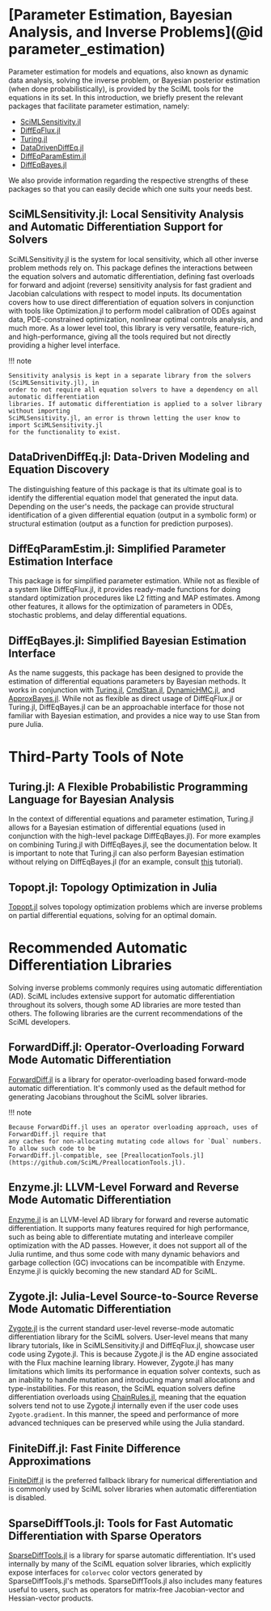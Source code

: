 # [Parameter Estimation, Bayesian Analysis, and Inverse Problems](@id parameter_estimation)

Parameter estimation for models and equations, also known as dynamic data analysis,
solving the inverse problem, or Bayesian posterior estimation (when done probabilistically),
is provided by the SciML tools for the equations in its set. In this introduction, we briefly
present the relevant packages that facilitate parameter estimation, namely:

- [SciMLSensitivity.jl](https://sensitivity.sciml.ai/)
- [DiffEqFlux.jl](https://diffeqflux.sciml.ai/)
- [Turing.jl](https://turing.ml/)
- [DataDrivenDiffEq.jl](https://datadriven.sciml.ai/dev/)
- [DiffEqParamEstim.jl](https://diffeqparamestim.sciml.ai/dev/)
- [DiffEqBayes.jl](https://diffeqbayes.sciml.ai/dev/)

We also provide information regarding the respective strengths of these packages
so that you can easily decide which one suits your needs best.

## SciMLSensitivity.jl: Local Sensitivity Analysis and Automatic Differentiation Support for Solvers

SciMLSensitivity.jl is the system for local sensitivity, which all other inverse problem
methods rely on. This package defines the interactions between the equation solvers and automatic
differentiation, defining fast overloads for forward and adjoint (reverse) sensitivity analysis
for fast gradient and Jacobian calculations with respect to model inputs. Its documentation covers
how to use direct differentiation of equation solvers in conjunction with tools like Optimization.jl
to perform model calibration of ODEs against data, PDE-constrained optimization, nonlinear optimal
controls analysis, and much more. As a lower level tool, this library is very versatile, feature-rich,
and high-performance, giving all the tools required but not directly providing a higher level
interface.

!!! note

    Sensitivity analysis is kept in a separate library from the solvers (SciMLSensitivity.jl), in
    order to not require all equation solvers to have a dependency on all automatic differentiation
    libraries. If automatic differentiation is applied to a solver library without importing
    SciMLSensitivity.jl, an error is thrown letting the user know to import SciMLSensitivity.jl
    for the functionality to exist.

## DataDrivenDiffEq.jl: Data-Driven Modeling and Equation Discovery

The distinguishing feature of this package is that its ultimate goal is to
identify the differential equation model that generated the input data.
Depending on the user's needs, the package can provide structural identification
of a given differential equation (output in a symbolic form) or structural
estimation (output as a function for prediction purposes).

## DiffEqParamEstim.jl: Simplified Parameter Estimation Interface

This package is for simplified parameter estimation. While not as flexible of a
system like DiffEqFlux.jl, it provides ready-made functions for doing standard
optimization procedures like L2 fitting and MAP estimates. Among other features,
it allows for the optimization of parameters in ODEs, stochastic problems, and
delay differential equations.

## DiffEqBayes.jl: Simplified Bayesian Estimation Interface

As the name suggests, this package has been designed to provide the estimation
of differential equations parameters by Bayesian methods. It works in
conjunction with [Turing.jl](https://turing.ml/),
[CmdStan.jl](https://github.com/StanJulia/CmdStan.jl),
[DynamicHMC.jl](https://github.com/tpapp/DynamicHMC.jl), and
[ApproxBayes.jl](https://github.com/marcjwilliams1/ApproxBayes.jl). While not
as flexible as direct usage of DiffEqFlux.jl or Turing.jl, DiffEqBayes.jl can
be an approachable interface for those not familiar with Bayesian estimation,
and provides a nice way to use Stan from pure Julia.

# Third-Party Tools of Note

## Turing.jl: A Flexible Probabilistic Programming Language for Bayesian Analysis

In the context of differential equations and parameter estimation, Turing.jl
allows for a Bayesian estimation of differential equations (used in conjunction
with the high-level package DiffEqBayes.jl). For more examples on combining
Turing.jl with DiffEqBayes.jl, see the documentation below. It is important
to note that Turing.jl can also perform Bayesian estimation without relying on
DiffEqBayes.jl (for an example, consult
[this](https://turing.ml/stable/tutorials/10-bayesian-differential-equations/) tutorial).

## Topopt.jl: Topology Optimization in Julia

[Topopt.jl](https://github.com/JuliaTopOpt/TopOpt.jl) solves topology optimization problems
which are inverse problems on partial differential equations, solving for an optimal domain.

# Recommended Automatic Differentiation Libraries

Solving inverse problems commonly requires using automatic differentiation (AD). SciML includes
extensive support for automatic differentiation throughout its solvers, though some AD libraries
are more tested than others. The following libraries are the current recommendations of the
SciML developers.

## ForwardDiff.jl: Operator-Overloading Forward Mode Automatic Differentiation

[ForwardDiff.jl](https://github.com/JuliaDiff/ForwardDiff.jl) is a library for operator-overloading
based forward-mode automatic differentiation. It's commonly used as the default method for generating
Jacobians throughout the SciML solver libraries.

!!! note

    Because ForwardDiff.jl uses an operator overloading approach, uses of ForwardDiff.jl require that
    any caches for non-allocating mutating code allows for `Dual` numbers. To allow such code to be
    ForwardDiff.jl-compatible, see [PreallocationTools.jl](https://github.com/SciML/PreallocationTools.jl).

## Enzyme.jl: LLVM-Level Forward and Reverse Mode Automatic Differentiation

[Enzyme.jl](https://github.com/EnzymeAD/Enzyme.jl) is an LLVM-level AD library for forward and reverse
automatic differentiation. It supports many features required for high performance, such as being able to
differentiate mutating and interleave compiler optimization with the AD passes. However, it does not support
all of the Julia runtime, and thus some code with many dynamic behaviors and garbage collection (GC) invocations
can be incompatible with Enzyme. Enzyme.jl is quickly becoming the new standard AD for SciML.

## Zygote.jl: Julia-Level Source-to-Source Reverse Mode Automatic Differentiation

[Zygote.jl](https://github.com/FluxML/Zygote.jl) is the current standard user-level reverse-mode automatic
differentiation library for the SciML solvers. User-level means that many library tutorials, like in
SciMLSensitivity.jl and DiffEqFlux.jl, showcase user code using Zygote.jl. This is because
Zygote.jl is the AD engine associated with the Flux machine learning library. However, Zygote.jl has many
limitations which limits its performance in equation solver contexts, such as an inability to handle mutation
and introducing many small allocations and type-instabilities. For this reason, the SciML equation
solvers define differentiation overloads using [ChainRules.jl](https://github.com/JuliaDiff/ChainRules.jl),
meaning that the equation solvers tend not to use Zygote.jl internally even if the user code uses `Zygote.gradient`.
In this manner, the speed and performance of more advanced techniques can be preserved while using the Julia standard.

## FiniteDiff.jl: Fast Finite Difference Approximations

[FiniteDiff.jl](https://github.com/JuliaDiff/FiniteDiff.jl) is the preferred fallback library for numerical
differentiation and is commonly used by SciML solver libraries when automatic differentiation is disabled.

## SparseDiffTools.jl: Tools for Fast Automatic Differentiation with Sparse Operators

[SparseDiffTools.jl](https://github.com/JuliaDiff/SparseDiffTools.jl) is a library for sparse automatic
differentiation. It's used internally by many of the SciML equation solver libraries, which explicitly
expose interfaces for `colorvec` color vectors generated by SparseDiffTools.jl's methods. SparseDiffTools.jl
also includes many features useful to users, such as operators for matrix-free Jacobian-vector and Hessian-vector
products.
